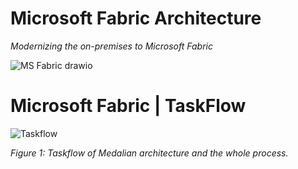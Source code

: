 
# Microsoft Fabric Architecture
*Modernizing the on-premises to Microsoft Fabric*

![MS Fabric drawio](https://github.com/user-attachments/assets/3f780227-5aaa-48d1-b739-d888edfeccff)


# Microsoft Fabric | TaskFlow
![Taskflow](https://github.com/user-attachments/assets/a8b61f23-aff5-48eb-a2fc-fb0c609cd005)

*Figure 1: Taskflow of Medalian architecture and the whole process.*
